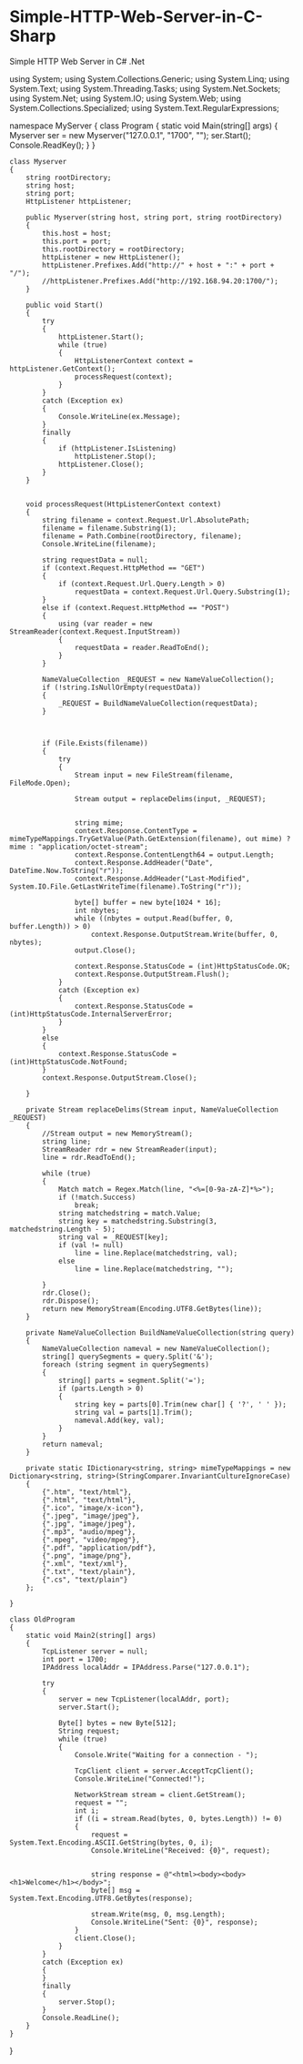 # Simple-HTTP-Web-Server-in-C-Sharp
Simple HTTP Web Server in C# .Net

using System;
using System.Collections.Generic;
using System.Linq;
using System.Text;
using System.Threading.Tasks;
using System.Net.Sockets;
using System.Net;
using System.IO;
using System.Web;
using System.Collections.Specialized;
using System.Text.RegularExpressions;


namespace MyServer
{
    class Program
    {
        static void Main(string[] args)
        {
            Myserver ser = new Myserver("127.0.0.1", "1700", "");
            ser.Start();
            Console.ReadKey();
        }
    }

    class Myserver
    {
        string rootDirectory;
        string host;
        string port;
        HttpListener httpListener;

        public Myserver(string host, string port, string rootDirectory)
        {
            this.host = host;
            this.port = port;
            this.rootDirectory = rootDirectory;
            httpListener = new HttpListener();
            httpListener.Prefixes.Add("http://" + host + ":" + port + "/");
            //httpListener.Prefixes.Add("http://192.168.94.20:1700/");
        }

        public void Start()
        {
            try
            {
                httpListener.Start();
                while (true)
                {
                    HttpListenerContext context = httpListener.GetContext();
                    processRequest(context);
                }
            }
            catch (Exception ex)
            {
                Console.WriteLine(ex.Message);
            }
            finally
            {
                if (httpListener.IsListening)
                    httpListener.Stop();
                httpListener.Close();
            }
        }


        void processRequest(HttpListenerContext context)
        {
            string filename = context.Request.Url.AbsolutePath;
            filename = filename.Substring(1);
            filename = Path.Combine(rootDirectory, filename);
            Console.WriteLine(filename);

            string requestData = null;
            if (context.Request.HttpMethod == "GET")
            {
                if (context.Request.Url.Query.Length > 0)
                    requestData = context.Request.Url.Query.Substring(1);
            }
            else if (context.Request.HttpMethod == "POST")
            {
                using (var reader = new StreamReader(context.Request.InputStream))
                {
                    requestData = reader.ReadToEnd();
                }
            }

            NameValueCollection _REQUEST = new NameValueCollection();
            if (!string.IsNullOrEmpty(requestData))
            {
                _REQUEST = BuildNameValueCollection(requestData);
            }


            
            if (File.Exists(filename))
            {
                try
                {
                    Stream input = new FileStream(filename, FileMode.Open);

                    Stream output = replaceDelims(input, _REQUEST);


                    string mime;
                    context.Response.ContentType = mimeTypeMappings.TryGetValue(Path.GetExtension(filename), out mime) ? mime : "application/octet-stream";
                    context.Response.ContentLength64 = output.Length;
                    context.Response.AddHeader("Date", DateTime.Now.ToString("r"));
                    context.Response.AddHeader("Last-Modified", System.IO.File.GetLastWriteTime(filename).ToString("r"));

                    byte[] buffer = new byte[1024 * 16];
                    int nbytes;
                    while ((nbytes = output.Read(buffer, 0, buffer.Length)) > 0)
                        context.Response.OutputStream.Write(buffer, 0, nbytes);
                    output.Close();

                    context.Response.StatusCode = (int)HttpStatusCode.OK;
                    context.Response.OutputStream.Flush();
                }
                catch (Exception ex)
                {
                    context.Response.StatusCode = (int)HttpStatusCode.InternalServerError;
                }
            }
            else
            {
                context.Response.StatusCode = (int)HttpStatusCode.NotFound;
            }
            context.Response.OutputStream.Close();

        }

        private Stream replaceDelims(Stream input, NameValueCollection _REQUEST)
        {
            //Stream output = new MemoryStream();
            string line;
            StreamReader rdr = new StreamReader(input);
            line = rdr.ReadToEnd();

            while (true)
            {
                Match match = Regex.Match(line, "<%=[0-9a-zA-Z]*%>");
                if (!match.Success)
                    break;
                string matchedstring = match.Value;
                string key = matchedstring.Substring(3, matchedstring.Length - 5);
                string val = _REQUEST[key];
                if (val != null)
                    line = line.Replace(matchedstring, val);
                else
                    line = line.Replace(matchedstring, "");

            }
            rdr.Close();
            rdr.Dispose();
            return new MemoryStream(Encoding.UTF8.GetBytes(line));
        }

        private NameValueCollection BuildNameValueCollection(string query)
        {
            NameValueCollection nameval = new NameValueCollection();
            string[] querySegments = query.Split('&');
            foreach (string segment in querySegments)
            {
                string[] parts = segment.Split('=');
                if (parts.Length > 0)
                {
                    string key = parts[0].Trim(new char[] { '?', ' ' });
                    string val = parts[1].Trim();
                    nameval.Add(key, val);
                }
            }
            return nameval;
        }

        private static IDictionary<string, string> mimeTypeMappings = new Dictionary<string, string>(StringComparer.InvariantCultureIgnoreCase)
        {
            {".htm", "text/html"},
            {".html", "text/html"},
            {".ico", "image/x-icon"},
            {".jpeg", "image/jpeg"},
            {".jpg", "image/jpeg"},
            {".mp3", "audio/mpeg"},
            {".mpeg", "video/mpeg"},
            {".pdf", "application/pdf"},
            {".png", "image/png"},
            {".xml", "text/xml"},
            {".txt", "text/plain"},
            {".cs", "text/plain"}
        };

    }

    class OldProgram
    {
        static void Main2(string[] args)
        {
            TcpListener server = null;
            int port = 1700;
            IPAddress localAddr = IPAddress.Parse("127.0.0.1");

            try
            {
                server = new TcpListener(localAddr, port);
                server.Start();

                Byte[] bytes = new Byte[512];
                String request;
                while (true)
                {
                    Console.Write("Waiting for a connection - ");

                    TcpClient client = server.AcceptTcpClient();
                    Console.WriteLine("Connected!");

                    NetworkStream stream = client.GetStream();
                    request = "";
                    int i;
                    if ((i = stream.Read(bytes, 0, bytes.Length)) != 0)
                    {
                        request = System.Text.Encoding.ASCII.GetString(bytes, 0, i);
                        Console.WriteLine("Received: {0}", request);


                        string response = @"<html><body><body><h1>Welcome</h1></body>";
                        byte[] msg = System.Text.Encoding.UTF8.GetBytes(response);

                        stream.Write(msg, 0, msg.Length);
                        Console.WriteLine("Sent: {0}", response);
                    }
                    client.Close();
                }
            }
            catch (Exception ex)
            {
            }
            finally
            {
                server.Stop();
            }
            Console.ReadLine();
        }
    }
}
